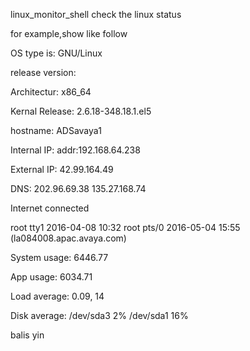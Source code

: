  linux_monitor_shell
check the linux status

for example,show like follow

 OS type is:  GNU/Linux
 
 release version:
 
 Architectur:  x86_64
 
 Kernal Release:  2.6.18-348.18.1.el5
 
 hostname:  ADSavaya1
 
 Internal IP:  addr:192.168.64.238
 
 External IP:  42.99.164.49
 
 DNS:  202.96.69.38 135.27.168.74
 
Internet connected

root     tty1         2016-04-08 10:32
root     pts/0        2016-05-04 15:55 (la084008.apac.avaya.com)

 System usage:  6446.77
 
 App usage:  6034.71
 
 Load average:  0.09, 14
 
 Disk average:  /dev/sda3 2% /dev/sda1 16%

balis yin

